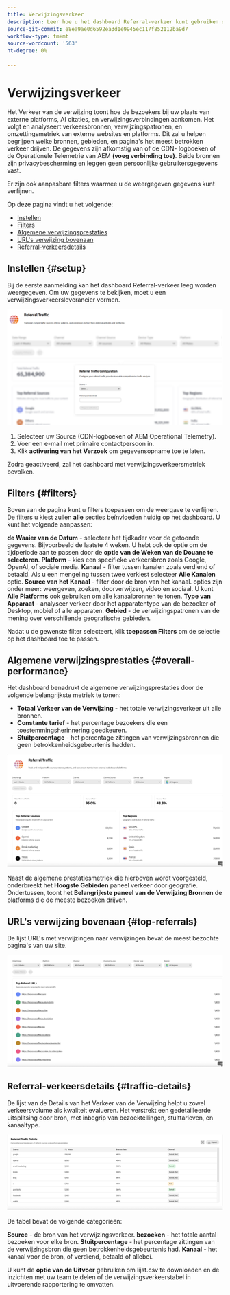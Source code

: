 ```yaml
---
title: Verwijzingsverkeer
description: Leer hoe u het dashboard Referral-verkeer kunt gebruiken om te zien hoe bezoekers uw site bereiken via externe platforms, AI-citaties en verwijzingskoppelingen.
source-git-commit: e8ea9ae0d6592ea3d1e9945ec117f852112ba9d7
workflow-type: tm+mt
source-wordcount: '563'
ht-degree: 0%

---
```



# Verwijzingsverkeer

Het Verkeer van de verwijzing toont hoe de bezoekers bij uw plaats van externe platforms, AI citaties, en verwijzingsverbindingen aankomen. Het volgt en analyseert verkeersbronnen, verwijzingspatronen, en omzettingsmetriek van externe websites en platforms. Dit zal u helpen begrijpen welke bronnen, gebieden, en pagina&#39;s het meest betrokken verkeer drijven. De gegevens zijn afkomstig van of de CDN- logboeken of de Operationele Telemetrie van AEM **(voeg verbinding toe)**. Beide bronnen zijn privacybescherming en leggen geen persoonlijke gebruikersgegevens vast.

Er zijn ook aanpasbare filters waarmee u de weergegeven gegevens kunt verfijnen.

Op deze pagina vindt u het volgende:

* [Instellen](#setup)
* [Filters](#filters)
* [Algemene verwijzingsprestaties](#overall-performance)
* [URL&#39;s verwijzing bovenaan](#top-referrals)
* [Referral-verkeersdetails](#traffic-details)

## Instellen {#setup}

Bij de eerste aanmelding kan het dashboard Referral-verkeer leeg worden weergegeven. Om uw gegevens te bekijken, moet u een verwijzingsverkeersleverancier vormen.

![ Opstelling van de Verwijzing ](/help/dashboards/assets/referral-setup.png)

1. Selecteer uw Source (CDN-logboeken of AEM Operational Telemetry).
2. Voer een e-mail met primaire contactpersoon in.
3. Klik **activering van het Verzoek** om gegevensopname toe te laten.

Zodra geactiveerd, zal het dashboard met verwijzingsverkeersmetriek bevolken.

## Filters {#filters}

Boven aan de pagina kunt u filters toepassen om de weergave te verfijnen. De filters u kiest zullen **alle** secties beïnvloeden huidig op het dashboard. U kunt het volgende aanpassen:

**de Waaier van de Datum** - selecteer het tijdkader voor de getoonde gegevens. Bijvoorbeeld de laatste 4 weken. U hebt ook de optie om de tijdperiode aan te passen door de **optie van de Weken van de Douane te selecteren**.
**Platform** - kies een specifieke verkeersbron zoals Google, OpenAI, of sociale media.
**Kanaal** - filter tussen kanalen zoals verdiend of betaald. Als u een mengeling tussen twee verkiest selecteer **Alle Kanalen** optie.
**Source van het Kanaal** - filter door de bron van het kanaal. opties zijn onder meer: weergeven, zoeken, doorverwijzen, video en sociaal. U kunt **Alle Platforms** ook gebruiken om alle kanaalbronnen te tonen.
**Type van Apparaat** - analyseer verkeer door het apparatentype van de bezoeker of Desktop, mobiel of alle apparaten.
**Gebied** - de verwijzingspatronen van de mening over verschillende geografische gebieden.

Nadat u de gewenste filter selecteert, klik **toepassen Filters** om de selectie op het dashboard toe te passen.

## Algemene verwijzingsprestaties {#overall-performance}

Het dashboard benadrukt de algemene verwijzingsprestaties door de volgende belangrijkste metriek te tonen:

* **Totaal Verkeer van de Verwijzing** - het totale verwijzingsverkeer uit alle bronnen.
* **Constante tarief** - het percentage bezoekers die een toestemmingsherinnering goedkeuren.
* **Stuitpercentage** - het percentage zittingen van verwijzingsbronnen die geen betrokkenheidsgebeurtenis hadden.

![ Verwijzing Pagina ](/help/dashboards/assets/referral-traffic.png)

Naast de algemene prestatiesmetriek die hierboven wordt voorgesteld, onderbreekt het **Hoogste Gebieden** paneel verkeer door geografie. Ondertussen, toont het **Belangrijkste paneel van de Verwijzing Bronnen** de platforms die de meeste bezoeken drijven.

## URL&#39;s verwijzing bovenaan {#top-referrals}

De lijst URL&#39;s met verwijzingen naar verwijzingen bevat de meest bezochte pagina&#39;s van uw site.

![ Hoogste Verwijzing URLs ](/help/dashboards/assets/top-url.png)

## Referral-verkeersdetails {#traffic-details}

De lijst van de Details van het Verkeer van de Verwijzing helpt u zowel verkeersvolume als kwaliteit evalueren. Het verstrekt een gedetailleerde uitsplitsing door bron, met inbegrip van bezoektellingen, stuittarieven, en kanaaltype.

![ Details van het Verkeer van de Verwijzing ](/help/dashboards/assets/traffic-details.png)

De tabel bevat de volgende categorieën:

**Source** - de bron van het verwijzingsverkeer.
**bezoeken** - het totale aantal bezoeken voor elke bron.
**Stuitpercentage** - het percentage zittingen van de verwijzingsbron die geen betrokkenheidsgebeurtenis had.
**Kanaal** - het kanaal voor de bron, of verdiend, betaald of allebei.

U kunt de **optie van de Uitvoer** gebruiken om lijst.csv te downloaden en de inzichten met uw team te delen of de verwijzingsverkeerstabel in uitvoerende rapportering te omvatten.
